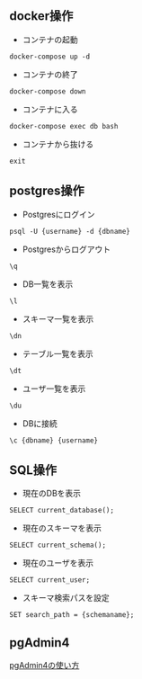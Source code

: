 ## docker操作

- コンテナの起動
```
docker-compose up -d
```

- コンテナの終了
```
docker-compose down
```

- コンテナに入る
```
docker-compose exec db bash
```

- コンテナから抜ける
```
exit
```

## postgres操作

- Postgresにログイン
```
psql -U {username} -d {dbname}
```

- Postgresからログアウト
```
\q
```

- DB一覧を表示
```
\l
```

- スキーマ一覧を表示
```
\dn
```

- テーブル一覧を表示
```
\dt
```

- ユーザ一覧を表示
```
\du
```

- DBに接続
```
\c {dbname} {username}
```

## SQL操作

- 現在のDBを表示
```
SELECT current_database();
```

- 現在のスキーマを表示
```
SELECT current_schema();
```

- 現在のユーザを表示
```
SELECT current_user;
```

- スキーマ検索パスを設定
```
SET search_path = {schemaname};
```

## pgAdmin4
[pgAdmin4の使い方](https://itsakura.com/pgadmin4-db-create)
